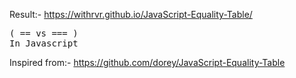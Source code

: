 Result:- https://withrvr.github.io/JavaScript-Equality-Table/
<pre>
( == vs === )
In Javascript
</pre>
Inspired from:- https://github.com/dorey/JavaScript-Equality-Table
